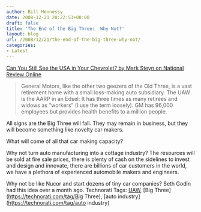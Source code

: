 ```yaml
---
author: Bill Hennessy
date: 2008-12-21 20:22:53+00:00
draft: false
title: 'The End of the Big Three:  Why Not?'
layout: blog
url: /2008/12/21/the-end-of-the-big-three-why-not/
categories:
- Latest
---
```


[Can You Still See the USA in Your Chevrolet? by Mark Steyn on National Review Online](https://article.nationalreview.com/?q=YTMxODc2NzY0OTNhODNhNmUwMjY5MzU2NzliMjA2NDY=)


> General Motors, like the other two geezers of the Old Three, is a vast retirement home with a small loss-making auto subsidiary. The UAW is the AARP in an Edsel: It has three times as many retirees and widows as “workers” (I use the term loosely). GM has 96,000 employees but provides health benefits to a million people.




All signs are the Big Three will fall.  They may remain in business, but they will become something like novelty car makers.  

What will come of all that car making capacity?  

Why not turn auto manufacturing into a cottage industry?  The resources will be sold at fire sale prices, there is plenty of cash on the sidelines to invest and design and innovate, there are billions of car customers in the world, we have a plethora of experienced automobile makers and engineers.

Why not be like Nucor and start dozens of tiny car companies?  Seth Godin had this idea over a month ago.  Technorati Tags: [UAW](https://technorati.com/tag/UAW), [Big Three](https://technorati.com/tag/Big Three), [auto industry](https://technorati.com/tag/auto industry)
